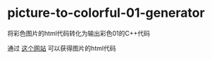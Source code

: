 # picture-to-colorful-01-generator
将彩色图片的html代码转化为输出彩色01的C++代码

通过 [这个网站](https://www.text-image.com/convert) 可以获得图片的html代码
